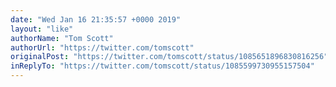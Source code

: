 ```yaml
---
date: "Wed Jan 16 21:35:57 +0000 2019"
layout: "like"
authorName: "Tom Scott"
authorUrl: "https://twitter.com/tomscott"
originalPost: "https://twitter.com/tomscott/status/1085651896830816256"
inReplyTo: "https://twitter.com/tomscott/status/1085599730955157504"
---
```

